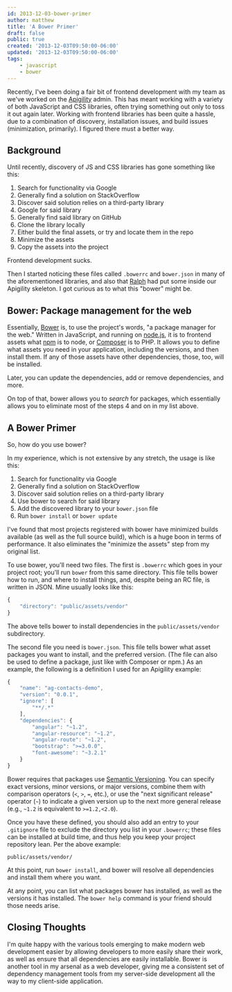 ```yaml
---
id: 2013-12-03-bower-primer
author: matthew
title: 'A Bower Primer'
draft: false
public: true
created: '2013-12-03T09:50:00-06:00'
updated: '2013-12-03T09:50:00-06:00'
tags:
    - javascript
    - bower
---
```

Recently, I've been doing a fair bit of frontend development with my team as
we've worked on the [Apigility](http://apigility.org/) admin. This has meant
working with a variety of both JavaScript and CSS libraries, often trying
something out only to toss it out again later. Working with frontend libraries
has been quite a hassle, due to a combination of discovery, installation
issues, and build issues (minimization, primarily). I figured there must a
better way.

<!--- EXTENDED -->

Background
----------

Until recently, discovery of JS and CSS libraries has gone something like this:

1. Search for functionality via Google
2. Generally find a solution on StackOverflow
3. Discover said solution relies on a third-party library
4. Google for said library
5. Generally find said library on GitHub
6. Clone the library locally
7. Either build the final assets, or try and locate them in the repo
8. Minimize the assets
9. Copy the assets into the project

Frontend development sucks.

Then I started noticing these files called `.bowerrc` and `bower.json` in many
of the aforementioned libraries, and also that [Ralph](http://ralphschindler.com/)
had put some inside our Apigility skeleton.  I got curious as to what this
"bower" might be.

Bower: Package management for the web
-------------------------------------

Essentially, [Bower](http://bower.io/) is, to use the project's words, "a
package manager for the web." Written in JavaScript, and running on
[node.js](http://nodejs.org/), it is to frontend assets what
[npm](https://npmjs.org/) is to node, or [Composer](https://getcomposer.org) is
to PHP. It allows you to define what assets you need in your application,
including the versions, and then install them. If any of those assets have
other dependencies, those, too, will be installed.

Later, you can update the dependencies, add or remove dependencies, and more.

On top of that, bower allows you to *search* for packages, which essentially
allows you to eliminate most of the steps 4 and on in my list above.

A Bower Primer
--------------

So, how do you use bower?

In my experience, which is not extensive by any stretch, the usage is like
this:

1. Search for functionality via Google
2. Generally find a solution on StackOverflow
3. Discover said solution relies on a third-party library
4. Use bower to search for said library
5. Add the discovered library to your `bower.json` file
6. Run `bower install` or `bower update`

I've found that most projects registered with bower have minimized builds
available (as well as the full source build), which is a huge boon in terms of
performance. It also eliminates the "minimize the assets" step from my original
list.

To use bower, you'll need two files. The first is `.bowerrc` which goes in your
project root; you'll run `bower` from this same directory. This file tells
bower how to run, and where to install things, and, despite being an RC file,
is written in JSON. Mine usually looks like this:

```javascript
{
    "directory": "public/assets/vendor"
}
```

The above tells bower to install dependencies in the `public/assets/vendor`
subdirectory.

The second file you need is `bower.json`. This file tells bower what asset
packages you want to install, and the preferred version. (The file can also be
used to define a package, just like with Composer or npm.) As an example, the
following is a definition I used for an Apigility example:

```javascript
{
    "name": "ag-contacts-demo",
    "version": "0.0.1",
    "ignore": [
        "**/.*"
    ],
    "dependencies": {
        "angular": "~1.2",
        "angular-resource": "~1.2",
        "angular-route": "~1.2",
        "bootstrap": ">=3.0.0",
        "font-awesome": "~3.2.1"
    }
}
```

Bower requires that packages use [Semantic Versioning](http://semver.org/). You
can specify exact versions, minor versions, or major versions, combine them
with comparison operators (`<`, `>`, `=`, etc.), or use the "next significant
release" operator (`~`) to indicate a given version up to the next more
general release (e.g., `~1.2` is equivalent to `>=1.2,<2.0`).

Once you have these defined, you should also add an entry to your `.gitignore`
file to exclude the directory you list in your `.bowerrc`; these files can be
installed at build time, and thus help you keep your project repository lean.
Per the above example:

```
public/assets/vendor/
```

At this point, run `bower install`, and bower will resolve all dependencies and
install them where you want.

At any point, you can list what packages bower has installed, as well as the
versions it has installed. The `bower help` command is your friend should those
needs arise.

Closing Thoughts
----------------

I'm quite happy with the various tools emerging to make modern web development
easier by allowing developers to more easily share their work, as well as
ensure that all dependencies are easily installable. Bower is another tool in
my arsenal as a web developer, giving me a consistent set of dependency
management tools from my server-side development all the way to my client-side
application.
